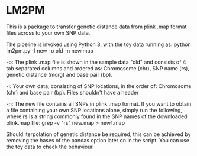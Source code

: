 # LM2PM
This is a package to transfer genetic distance data from plink .map format files across to your own SNP data.

The pipeline is invoked using Python 3, with the toy data running as: python lm2pm.py -l new -o old -n new.map

-o: The plink .map file is shown in the sample data "old" and consists of 4 tab separated columns and ordered as: Chromosome (chr), SNP name (rs), genetic distance (morg) and base pair (bp).

-l: Your own data, consisting of SNP locations, in the order of: Chromosome (chr) and base pair (bp).
Files shouldn't have a header

-n: The new file contains all SNPs in plink .map format. If you want to obtain a file containing your own SNP locations alone, simply run the following, where rs is a string commonly found in the SNP names of the downloaded plink.map file:
grep -v "rs" new.map > new1.map

Should iterpolation of genetic distance be required, this can be achieved by removing the hases of the pandas option later on in the script. You can use the toy data to check the behaviour.
